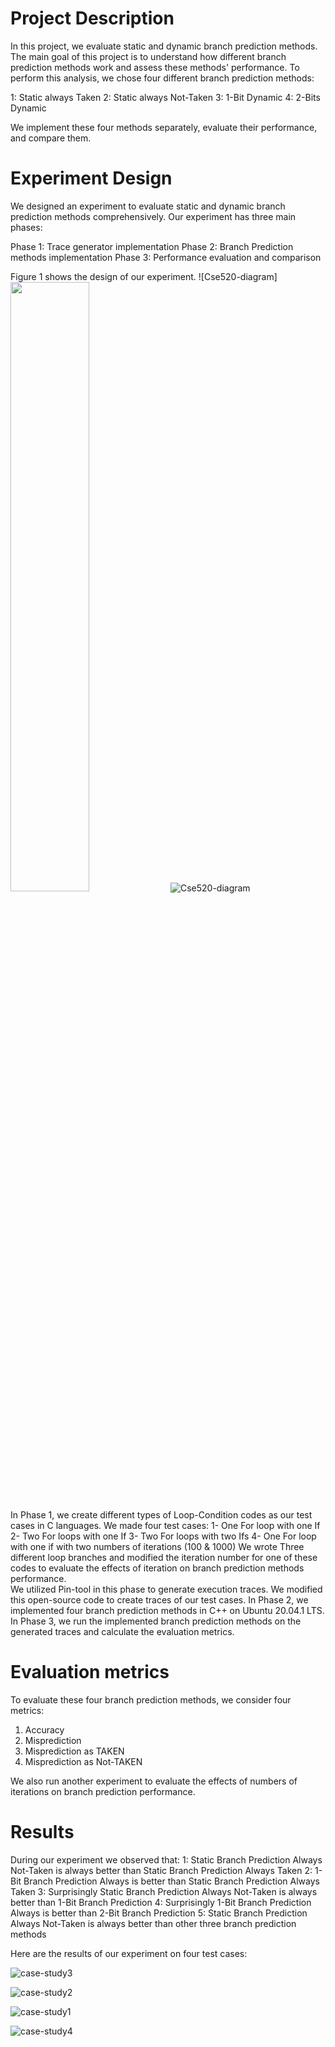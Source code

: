 
# Project Description

In this project, we evaluate static and dynamic branch prediction methods. The main goal of this project is to understand how different branch prediction methods work and assess these methods' performance.
To perform this analysis, we chose four different branch prediction methods:

1: Static always Taken
2: Static always Not-Taken
3: 1-Bit Dynamic 
4: 2-Bits Dynamic


We implement these four methods separately, evaluate their performance, and compare them. 

# Experiment Design

We designed an experiment to evaluate static and dynamic branch prediction methods comprehensively. Our experiment has three main phases:

 Phase 1: Trace generator implementation
 Phase 2: Branch Prediction methods implementation
 Phase 3: Performance evaluation and comparison 

Figure 1 shows the design of our experiment. 
![Cse520-diagram]<img src="(https://user-images.githubusercontent.com/50604576/164134283-1be0d094-fb9e-49d0-b291-cba5dd123104.png)" width="50%" height="50%">
![Cse520-diagram](https://user-images.githubusercontent.com/50604576/164134283-1be0d094-fb9e-49d0-b291-cba5dd123104.png) 

In Phase 1, we create different types of Loop-Condition codes as our test cases in C languages. We made four test cases:
1-     One For loop with one If
2-     Two For loops with one If
3-     Two For loops with two Ifs
4-     One For loop with one if with two numbers of iterations (100 & 1000)
We wrote Three different loop branches and modified the iteration number for one of these codes to evaluate the effects of iteration on branch prediction methods performance.  
We utilized Pin-tool in this phase to generate execution traces. We modified this open-source code to create traces of our test cases.
In Phase 2, we implemented four branch prediction methods in C++ on Ubuntu 20.04.1 LTS. 
In Phase 3, we run the implemented branch prediction methods on the generated traces and calculate the evaluation metrics.

# Evaluation metrics

To evaluate these four branch prediction methods, we consider four metrics:
1) Accuracy
 2) Misprediction 
3) Misprediction as TAKEN 
4) Misprediction as Not-TAKEN


We also run another experiment to evaluate the effects of numbers of iterations on branch prediction performance.



# Results

During our experiment we observed that:
 1: Static Branch Prediction Always Not-Taken is always better than Static Branch Prediction Always Taken 
 2: 1-Bit Branch Prediction Always is better than Static Branch Prediction Always Taken
 3: Surprisingly Static Branch Prediction Always Not-Taken is always better than 1-Bit Branch Prediction
 4: Surprisingly 1-Bit Branch Prediction Always is better than 2-Bit Branch Prediction 
 5: Static Branch Prediction Always Not-Taken is always better than other three branch prediction methods


Here are the results of our experiment on four test cases:


![case-study3](https://user-images.githubusercontent.com/50604576/164154521-0e6b90f0-a5ac-446e-af90-d73b9906460e.png)

![case-study2](https://user-images.githubusercontent.com/50604576/164154585-db2f51d2-6c4c-47cc-b49e-2ba8513c0220.png)

![case-study1](https://user-images.githubusercontent.com/50604576/164154623-6c85a091-d838-4944-88a2-8aa322aecdc2.png)

![case-study4](https://user-images.githubusercontent.com/50604576/164154660-5110981b-8560-49b9-9c1e-550cfe20eb62.png)











